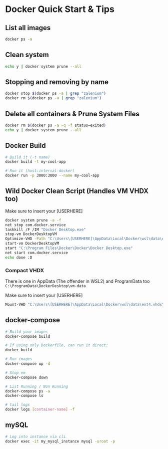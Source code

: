 # Docker Quick Start & Tips

## List all images

```bash
docker ps -a
```

## Clean system

```bash
echo y | docker system prune --all
```

## Stopping and removing by name
```bash
docker stop $(docker ps -a | grep "zalenium")
docker rm $(docker ps -a | grep "zalenium")
```

## Delete all containers & Prune System Files
```bash
docker rm $(docker ps -a -q -f status=exited)
echo y | docker system prune --all
```

## Docker Build
```bash
# Build it (-t name)
docker build -t my-cool-app

# Run it (host:internal-docker)
docker run -p 3000:3000 --name my-cool-app
```

## Wild Docker Clean Script (Handles VM VHDX too)

Make sure to insert your [USERHERE]

```bash
docker system prune -a -f
net stop com.docker.service
taskkill /F /IM "Docker Desktop.exe"
stop-vm DockerDesktopVM
Optimize-VHD -Path "C:\Users\[USERHERE]\AppData\Local\Docker\wsl\data\ext4.vhdx" -Mode Full
start-vm DockerDesktopVM
start "C:\Program Files\Docker\Docker\Docker Desktop.exe"
net start com.docker.service
echo done :D
```

### Compact VHDX

There is one in AppData (The offender in WSL2) and ProgramData too `C:\ProgramData\DockerDesktop\vm-data`

Make sure to insert your [USERHERE]

```powershell
Mount-VHD "C:\Users\[USERHERE]\AppData\Local\Docker\wsl\data\ext4.vhdx" -ReadOnly -Passthru | Optimize-VHD -Mode Quick -Passthru | Optimize-VHD -Mode Full -Passthru | Optimize-VHD -Mode Full -Passthru | Dismount-VHD -Passthru | Optimize-VHD -Mode Quick -Passthru | Optimize-VHD -Mode Full
```

## docker-compose

```bash
# Build your images
docker-compose build

# If using only Dockerfile, can run it direct:
docker build

# Run images
docker-compose up -d

# Stop em
docker-compose down

# List Running / Non Running
docker-compose ps -a
docker-compose ls

# tail logs
docker logs [container-name] -f
```

## mySQL

```bash
# Log into instance via cli
docker exec -it my_mysql_instance mysql -uroot -p
```
